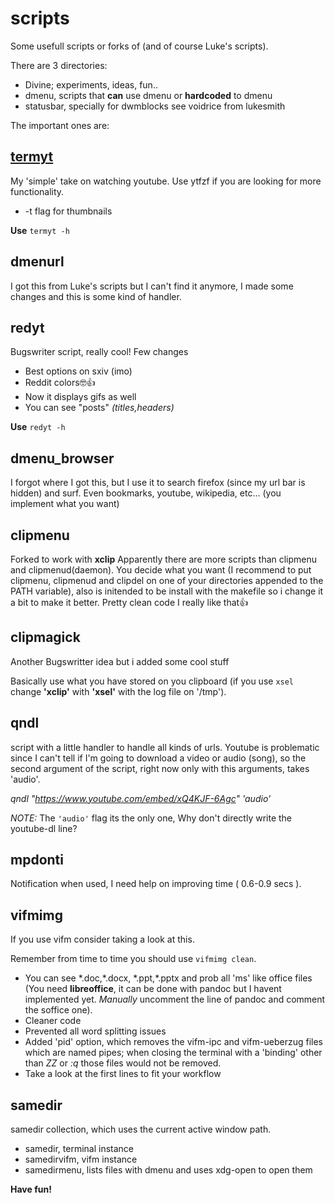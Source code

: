 # scripts
Some usefull scripts or forks of (and of course Luke's scripts).

There are 3 directories:
- Divine; experiments, ideas, fun..
- dmenu, scripts that **can** use dmenu or **hardcoded** to dmenu
- statusbar, specially for dwmblocks see voidrice from lukesmith



The important ones are:

## [termyt](https://github.com/explosion-mental/scripts/blob/main/dmenu/termyt)
My 'simple' take on watching youtube. Use ytfzf if you are looking for more functionality.
- -t flag for thumbnails

**Use** `termyt -h`

## dmenurl
I got this from Luke's scripts but I can't find it anymore, I made some changes
and this is some kind of handler.

## redyt
Bugswriter script, really cool!
Few changes
- Best options on sxiv (imo)
- Reddit colors🤓👍
- Now it displays gifs as well
- You can see "posts" _(titles,headers)_

**Use** `redyt -h`

## dmenu_browser
I forgot where I got this, but I use it to search firefox (since my url bar is
hidden) and surf.  Even bookmarks, youtube, wikipedia, etc... (you implement
what you want)

## clipmenu
Forked to work with **xclip** Apparently there are more scripts than clipmenu
and clipmenud(daemon). You decide what you want (I recommend to put clipmenu,
clipmenud and clipdel on one of your directories appended to the PATH
variable), also is initended to be install with the makefile so i change it a
bit to make it better. Pretty clean code I really like that👍

## clipmagick
Another Bugswritter idea but i added some cool stuff

Basically use what you have stored on you clipboard (if you use `xsel` change
**'xclip'** with **'xsel'** with the log file on '/tmp').

## qndl
script with a little handler to handle all kinds of urls. Youtube is
problematic since I can't tell if I'm going to download a video or audio
(song), so the second argument of the script, right now only with this
arguments, takes 'audio'.

_qndl "https://www.youtube.com/embed/xQ4KJF-6Agc" 'audio'_

_NOTE:_ The `'audio'` flag its the only one, Why don't directly write the youtube-dl line?

## mpdonti
Notification when used, I need help on improving time ( 0.6-0.9 secs ).

## vifmimg
If you use vifm consider taking a look at this.

Remember from time to time you should use `vifmimg clean`.
- You can see \*.doc,\*.docx, \*.ppt,\*.pptx and prob all 'ms' like office
  files (You need **libreoffice**, it can be done with pandoc but I havent
  implemented yet. _Manually_ uncomment the line of pandoc and comment the
  soffice one).
- Cleaner code
- Prevented all word splitting issues
- Added 'pid' option, which removes the vifm-ipc and vifm-ueberzug files which
  are named pipes; when closing the terminal with a 'binding' other than _ZZ_
  or _:q_ those files would not be removed.
- Take a look at the first lines to fit your workflow

## samedir
samedir collection, which uses the current active window path.
- samedir, terminal instance
- samedirvifm, vifm instance
- samedirmenu, lists files with dmenu and uses xdg-open to open them




**Have fun!**
